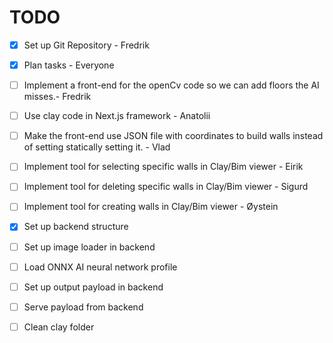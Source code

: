 # TODO

* [x] Set up Git Repository - Fredrik
* [x] Plan tasks - Everyone
* [ ] Implement a front-end for the openCv code so we can add floors the AI misses.- Fredrik
* [ ] Use clay code in Next.js framework - Anatolii
* [ ] Make the front-end use JSON file with coordinates to build walls instead of setting statically setting it. - Vlad
* [ ] Implement tool for selecting specific walls in Clay/Bim viewer - Eirik
* [ ] Implement tool for deleting specific walls in Clay/Bim viewer - Sigurd
* [ ] Implement tool for creating walls in Clay/Bim viewer - Øystein
* [x] Set up backend structure
* [ ] Set up image loader in backend
* [ ] Load ONNX AI neural network profile
* [ ] Set up output payload in backend
* [ ] Serve payload from backend
* [ ] Clean clay folder

